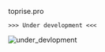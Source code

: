 toprise.pro

```text
>>> Under development <<<
```
![under_devlopment](https://github.com/user-attachments/assets/f8ebae76-1792-44be-b4bd-173ba0e65e1b)

